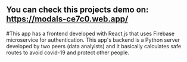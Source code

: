 ## You can check this projects demo on: https://modals-ce7c0.web.app/

#This app has a frontend developed with React.js that uses Firebase microservice for authentication. This app's backend is a Python server developed by two peers (data analyists) and it basically calculates safe routes to avoid covid-19 and protect other people.


